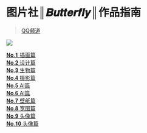 # 图片社║𝑩𝒖𝒕𝒕𝒆𝒓𝒇𝒍𝒚║作品指南  
> [QQ频道](https://pd.qq.com/s/f42aojkzx)    
   
![](https://i.postimg.cc/L4r1VGKC/EA70882-DCFD905035-EEFD8-BB087-B11961719325730220.jpg)    
  
[𝐍𝐨.𝟏 插画篇](https://pd.qq.com/s/9zg719g30)  
[𝐍𝐨.𝟐 设计篇](https://pd.qq.com/s/c7w52byrx)  
[𝐍𝐨.𝟑 生物篇](https://pd.qq.com/s/all6d9o9p)  
[𝐍𝐨.𝟒 摄影篇](https://pd.qq.com/s/8o52rdnlu)  
[𝐍𝐨.𝟓 AI篇](https://pd.qq.com/s/eecs34twk)  
[𝐍𝐨.𝟔 AI篇](https://pd.qq.com/s/ak9ld6mqo)  
[𝐍𝐨.𝟕 壁纸篇](https://pd.qq.com/s/6n1sveoo)  
[𝐍𝐨.𝟖 宽图篇](https://pd.qq.com/s/5owj3zhfg)  
[𝐍𝐨.𝟗 头像篇](https://pd.qq.com/s/c7gpl6wuu)  
[𝐍𝐨.𝟏𝟎 头像篇](https://pd.qq.com/s/4atb7520f)  